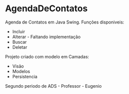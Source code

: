 # AgendaDeContatos

Agenda de Contatos em Java Swing.
Funções disponiveis:
* Incluir
* Alterar - Faltando implementação
* Buscar
* Deletar

Projeto criado com modelo em Camadas:
* Visão
* Modelos
* Persistencia

Segundo periodo de ADS - Professor - Eugenio
